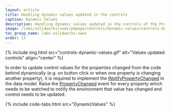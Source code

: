 ```yaml
---
layout: article
title: Handling dynamic values updated in the controls
caption: Dynamic Values
description: Handling dynamic values updated in the controls of the Property Manager Page using SwEx.PMPage framework
image: /labs/solidworks/swex/pmpage/controls/dynamic-values/controls-dynamic-values.gif
toc_group_name: labs-solidworks-swex
order: 13
---
```

{% include img.html src="controls-dynamic-values.gif" alt="Values updated controls" align="center" %}

In order to update control values for the properties changed from the code behind dynamically (e.g. on button click or when one property is changing another property), it is required to implement the [INotifyPropertyChanged](https://docs.microsoft.com/en-us/dotnet/api/system.componentmodel.inotifypropertychanged?view=netframework-4.8) in the data model. Raise the [PropertyChanged](https://docs.microsoft.com/en-us/dotnet/api/system.componentmodel.inotifypropertychanged.propertychanged?view=netframework-4.8) event for every property which needs to be watched to notify the environment that value has changed and control needs to be updated.

{% include code-tabs.html src="DynamicValues" %}

